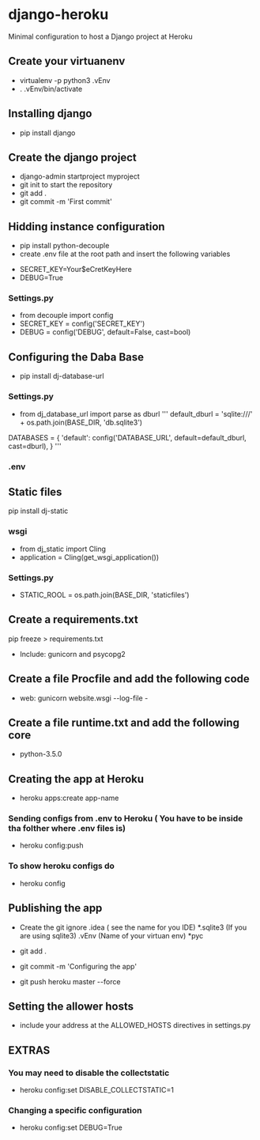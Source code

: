 # django-heroku
Minimal configuration to host a Django project at Heroku

## Create your virtuanenv
* virtualenv -p python3 .vEnv
* . .vEnv/bin/activate

## Installing django
* pip install django

## Create the django project
* django-admin startproject myproject
* git init to start the repository
* git add .
* git commit -m 'First commit'

## Hidding instance configuration
* pip install python-decouple
* create .env file at the root path and insert the following variables
- SECRET_KEY=Your$eCretKeyHere
- DEBUG=True

### Settings.py
* from decouple import config
* SECRET_KEY = config('SECRET_KEY')
* DEBUG = config('DEBUG', default=False, cast=bool)


## Configuring the Daba Base
* pip install dj-database-url


### Settings.py
* from dj_database_url import parse as dburl
'''
default_dburl = 'sqlite:///' + os.path.join(BASE_DIR, 'db.sqlite3')

DATABASES = {
    'default': config('DATABASE_URL', default=default_dburl, cast=dburl),
}
'''

### .env


## Static files 
pip install dj-static

### wsgi
* from dj_static import Cling
* application = Cling(get_wsgi_application())

### Settings.py
* STATIC_ROOL = os.path.join(BASE_DIR, 'staticfiles')

## Create a requirements.txt
pip freeze > requirements.txt
* Include: gunicorn and psycopg2

## Create a file Procfile and add the following code
* web: gunicorn website.wsgi --log-file -

## Create a file runtime.txt and add the following core
* python-3.5.0

## Creating the app at Heroku
* heroku apps:create app-name

### Sending configs from .env to Heroku ( You have to be inside tha folther where .env files is)
* heroku config:push

### To show heroku configs do
* heroku config 

## Publishing the app
* Create the git ignore
.idea ( see the name for you IDE)
*.sqlite3 (If you are using sqlite3)
.vEnv (Name of your virtuan env)
*pyc 

* git add .
* git commit -m 'Configuring the app'
* git push heroku master --force

## Setting the allower hosts
* include your address at the ALLOWED_HOSTS directives in settings.py

## EXTRAS
### You may need to disable the collectstatic
* heroku config:set DISABLE_COLLECTSTATIC=1

### Changing a specific configuration
* heroku config:set DEBUG=True
